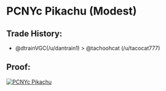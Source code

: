 # PCNYc Pikachu (Modest)

## Trade History:
* @dtrainVGC(/u/dantrain1) > @tachoohcat (/u/tacocat777)

## Proof:
[![PCNYc Pikachu](http://img.youtube.com/vi/ECuYGaCynV8/0.jpg)](http://www.youtube.com/watch?v=ECuYGaCynV8)
